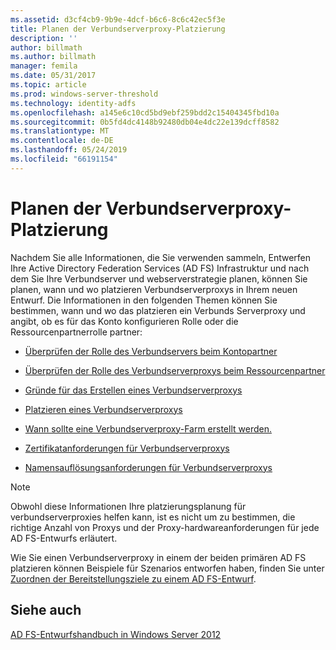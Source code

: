 ```yaml
---
ms.assetid: d3cf4cb9-9b9e-4dcf-b6c6-8c6c42ec5f3e
title: Planen der Verbundserverproxy-Platzierung
description: ''
author: billmath
ms.author: billmath
manager: femila
ms.date: 05/31/2017
ms.topic: article
ms.prod: windows-server-threshold
ms.technology: identity-adfs
ms.openlocfilehash: a145e6c10cd5bd9ebf259bdd2c15404345fbd10a
ms.sourcegitcommit: 0b5fd4dc4148b92480db04e4dc22e139dcff8582
ms.translationtype: MT
ms.contentlocale: de-DE
ms.lasthandoff: 05/24/2019
ms.locfileid: "66191154"
---
```

# <a name="planning-federation-server-proxy-placement"></a>Planen der Verbundserverproxy-Platzierung

Nachdem Sie alle Informationen, die Sie verwenden sammeln, Entwerfen Ihre Active Directory Federation Services \(AD FS\) Infrastruktur und nach dem Sie Ihre Verbundserver und webserverstrategie planen, können Sie planen, wann und wo platzieren Verbundserverproxys in Ihrem neuen Entwurf. Die Informationen in den folgenden Themen können Sie bestimmen, wann und wo das platzieren ein Verbunds Serverproxy und angibt, ob es für das Konto konfigurieren Rolle oder die Ressourcenpartnerrolle partner:  
  
-   [Überprüfen der Rolle des Verbundservers beim Kontopartner](Review-the-Role-of-the-Federation-Server-in-the-Account-Partner.md)  
  
-   [Überprüfen der Rolle des Verbundserverproxys beim Ressourcenpartner](Review-the-Role-of-the-Federation-Server-Proxy-in-the-Resource-Partner.md)  
  
-   [Gründe für das Erstellen eines Verbundserverproxys](When-to-Create-a-Federation-Server-Proxy.md)  
  
-   [Platzieren eines Verbundserverproxys](Where-to-Place-a-Federation-Server-Proxy.md)  
  
-   [Wann sollte eine Verbundserverproxy-Farm erstellt werden.](When-to-Create-a-Federation-Server-Proxy-Farm.md)  
  
-   [Zertifikatanforderungen für Verbundserverproxys](Certificate-Requirements-for-Federation-Server-Proxies.md)  
  
-   [Namensauflösungsanforderungen für Verbundserverproxys](Name-Resolution-Requirements-for-Federation-Server-Proxies.md)  
  
> [!NOTE]  
> Obwohl diese Informationen Ihre platzierungsplanung für verbundserverproxies helfen kann, ist es nicht um zu bestimmen, die richtige Anzahl von Proxys und der Proxy-hardwareanforderungen für jede AD FS-Entwurfs erläutert.  
  
Wie Sie einen Verbundserverproxy in einem der beiden primären AD FS platzieren können Beispiele für Szenarios entworfen haben, finden Sie unter [Zuordnen der Bereitstellungsziele zu einem AD FS-Entwurf](Mapping-Your-Deployment-Goals-to-an-AD-FS-Design.md).  

## <a name="see-also"></a>Siehe auch
[AD FS-Entwurfshandbuch in Windows Server 2012](AD-FS-Design-Guide-in-Windows-Server-2012.md)
  

